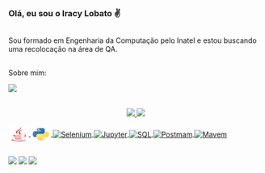 ### Olá, eu sou o Iracy Lobato ✌
##

Sou formado em Engenharia da Computação pelo Inatel e estou buscando uma recolocação na área de QA.

##

Sobre mim:
</div>
  <a href="https://www.linkedin.com/in/iracybicalho-qa/" target="_blank"><img src="https://img.shields.io/badge/-LinkedIn-%230077B5?style=for-the-badge&logo=linkedin&logoColor=white" target="_blank"></a> 
</div>


##

<div align="center">
  <a href="https://github.com/IracyLobato">
  <img height="180em" src="https://github-readme-stats.vercel.app/api?username=IracyLobato&show_icons=true&theme=dracula&include_all_commits=true&count_private=true"/>
  <img height="180em" src="https://github-readme-stats.vercel.app/api/top-langs/?username=IracyLobato&layout=compact&langs_count=7&theme=dracula"/>
</div>

<div style="display: inline_block"><br>
  <img align="center" alt="Java" height="30" width="40" src="https://raw.githubusercontent.com/devicons/devicon/master/icons/java/java-plain.svg">
  <img align="center" alt="Python" height="30" width="40" src="https://raw.githubusercontent.com/devicons/devicon/master/icons/python/python-original.svg">
  <img align="center" alt="Selenium" height="30" width="40" src="https://cdn.jsdelivr.net/gh/devicons/devicon/icons/selenium/selenium-original.svg">
  <img align="center" alt="Jupyter" height="30" width="40" src="https://cdn.jsdelivr.net/gh/devicons/devicon/icons/jupyter/jupyter-original-wordmark.svg" />
  <img align="center" alt="SQL" height="30" width="40"src="https://cdn.jsdelivr.net/gh/devicons/devicon/icons/mysql/mysql-original.svg" />
  <img align="center" alt="Postmam" height="30" width="40"src="https://www.svgrepo.com/show/354202/postman-icon.svg" />
  <img align="center" alt="Mavem" height="30" width="40"src="https://www.svgrepo.com/show/373288/maven.svg" />
  
  
</div>

##

<div> 

  <a href="https://www.instagram.com/iracybicalho/" target="_blank"><img src="https://img.shields.io/badge/-Instagram-%23E4405F?style=for-the-badge&logo=instagram&logoColor=white" target="_blank"></a>
  <a href = "mailto:iracybicalho@gmail.com"><img src="https://img.shields.io/badge/Gmail-D14836?style=for-the-badge&logo=gmail&logoColor=white"></a>
  <a href = "https://wa.me/+5535999248234"><img src="https://img.shields.io/badge/WhatsApp-25D366?style=for-the-badge&logo=whatsapp&logoColor=white"></a>
 
</div>
